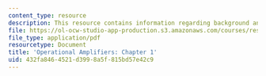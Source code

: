```yaml
---
content_type: resource
description: This resource contains information regarding background and objectives.
file: https://ol-ocw-studio-app-production.s3.amazonaws.com/courses/res-6-010-electronic-feedback-systems-spring-2013/432fa8464521d3998a5f815bd57e42c9_MITRES_6-010S13_chap01.pdf
file_type: application/pdf
resourcetype: Document
title: 'Operational Amplifiers: Chapter 1'
uid: 432fa846-4521-d399-8a5f-815bd57e42c9
---
```

